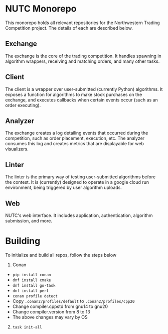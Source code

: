 # NUTC Monorepo

This monorepo holds all relevant repositories for the Northwestern Trading Competition project. The details of each are described below.

## Exchange
The exchange is the core of the trading competition. It handles spawning in algorithm wrappers, receiving and matching orders, and many other tasks.

## Client
The client is a wrapper over user-submitted (currently Python) algorithms. It exposes a function for algorithms to make stock purchases on the exchange, and executes callbacks when certain events occur (such as an order executing).

## Analyzer
The exchange creates a log detailing events that occurred during the competition, such as order placement, execution, etc. The analyzer consumes this log and creates metrics that are displayable for web visualizers.

## Linter
The linter is the primary way of testing user-submitted algorithms before the contest. It is (currently) designed to operate in a google cloud run environment, being triggered by user algorithm uploads.

## Web
NUTC's web interface. It includes application, authentication, algorithm submission, and more.

# Building
To initialize and build all repos, follow the steps below
1. Conan
- `pip install conan`
- `dnf install cmake`
- `dnf install go-task`
- `dnf install perl`
- `conan profile detect`
- Copy `.conan2/profiles/default` to `.conan2/profiles/cpp20` 
- Change compiler.cppstd from gnu14 to gnu20
- Change compiler.version from 8 to 13
- The above changes may vary by OS
2. `task init-all`
